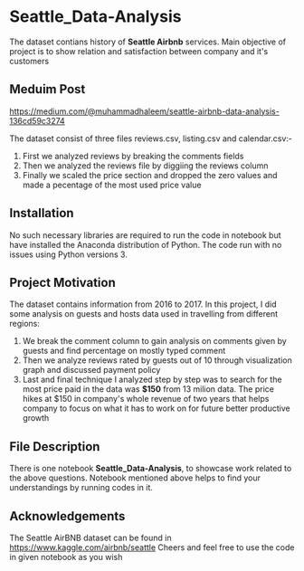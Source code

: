 # Seattle_Data-Analysis
The dataset contians history of **Seattle Airbnb** services. Main objective of project is to show relation and satisfaction between company and it's customers                                     

## Meduim Post
 https://medium.com/@muhammadhaleem/seattle-airbnb-data-analysis-136cd59c3274

The dataset consist of three files reviews.csv, listing.csv and calendar.csv:-
1. First we analyzed reviews by breaking the comments fields
2. Then we analyzed the reviews file by diggiing the reviews column
3. Finally we scaled the price section and dropped the zero values and made a pecentage of the most used price value

## Installation
No such necessary libraries are required to run the code in notebook but have installed the Anaconda distribution of Python.
The code run with no issues using Python versions 3.

## Project Motivation
The dataset contains information from 2016 to 2017.
In this project, I did some analysis on guests and hosts data used in travelling from different regions:
1. We break the comment column to gain analysis on comments given by guests and find percentage on mostly typed comment
2. Then we analyze reviews rated by guests out of 10 through visualization graph and discussed payment policy
3. Last and final technique I analyzed step by step was to search for the most price paid in the data was **$150** from 13 milion data. The price hikes at $150 in company's whole revenue of two years that helps company to focus on what it has to work on for future better productive growth

## File Description
There is one notebook **Seattle_Data-Analysis**, to showcase work related to the above questions. Notebook mentioned above helps to find your understandings by running codes in it.

## Acknowledgements
The Seattle AirBNB dataset can be found in https://www.kaggle.com/airbnb/seattle Cheers and feel free to use the code in given notebook as you wish
